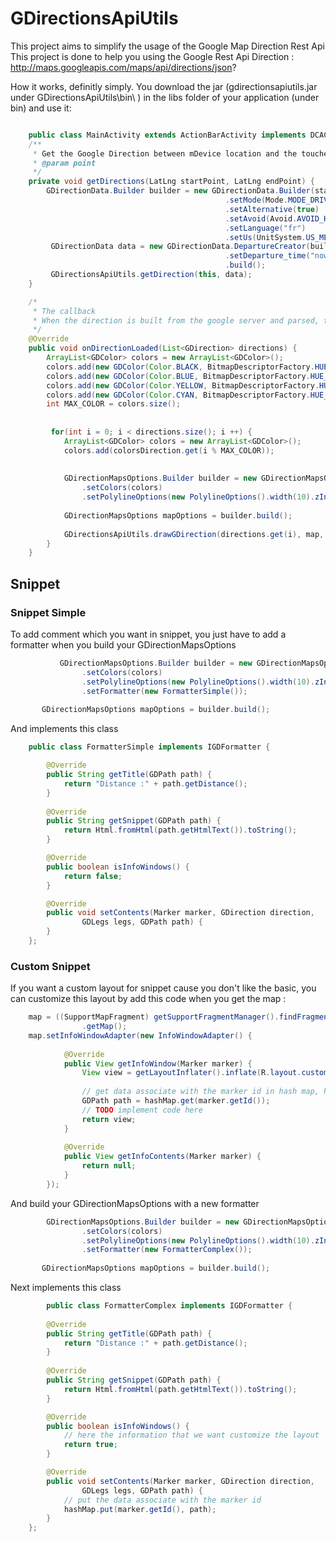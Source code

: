 GDirectionsApiUtils
===================

This project aims to simplify the usage of the Google Map Direction Rest Api
This project is done to help you using the Google Rest Api Direction : http://maps.googleapis.com/maps/api/directions/json?

How it works, definitly simply. You download the jar (gdirectionsapiutils.jar under GDirectionsApiUtils\bin\ ) in the libs folder of your application (under bin) and use it:
```JAVA

    public class MainActivity extends ActionBarActivity implements DCACallBack{
    /**
     * Get the Google Direction between mDevice location and the touched location using the Walk
     * @param point
     */
    private void getDirections(LatLng startPoint, LatLng endPoint) {
    	GDirectionData.Builder builder = new GDirectionData.Builder(startPoint, endPoint)
    	 										.setMode(Mode.MODE_DRIVING)
    	 										.setAlternative(true)
    	 										.setAvoid(Avoid.AVOID_HIGHWAYS)
    	 										.setLanguage("fr")
    	 										.setUs(UnitSystem.US_METRIC);
    	 GDirectionData data = new GDirectionData.DepartureCreator(builder)
    	 										.setDeparture_time("now")
    	 										.build();
    	 GDirectionsApiUtils.getDirection(this, data);
    }

    /*
     * The callback
     * When the direction is built from the google server and parsed, this method is called and give you the expected direction
     */
    @Override
    public void onDirectionLoaded(List<GDirection> directions) { 
        ArrayList<GDColor> colors = new ArrayList<GDColor>();
    	colors.add(new GDColor(Color.BLACK, BitmapDescriptorFactory.HUE_VIOLET));
    	colors.add(new GDColor(Color.BLUE, BitmapDescriptorFactory.HUE_AZURE));
    	colors.add(new GDColor(Color.YELLOW, BitmapDescriptorFactory.HUE_YELLOW));
    	colors.add(new GDColor(Color.CYAN, BitmapDescriptorFactory.HUE_CYAN));
    	int MAX_COLOR = colors.size();
    	
    	
         for(int i = 0; i < directions.size(); i ++) {
        	ArrayList<GDColor> colors = new ArrayList<GDColor>();
        	colors.add(colorsDirection.get(i % MAX_COLOR));
        	
        	
        	GDirectionMapsOptions.Builder builder = new GDirectionMapsOptions.Builder()
        		.setColors(colors)
        		.setPolylineOptions(new PolylineOptions().width(10).zIndex(5));
        	
        	GDirectionMapsOptions mapOptions = builder.build();
        	
        	GDirectionsApiUtils.drawGDirection(directions.get(i), map, mapOptions);
        }
    }
```

## Snippet

### Snippet Simple

To add comment which you want in snippet, you just have to add a formatter when you build your GDirectionMapsOptions
   	
```JAVA
	       GDirectionMapsOptions.Builder builder = new GDirectionMapsOptions.Builder()
        		.setColors(colors)
        		.setPolylineOptions(new PolylineOptions().width(10).zIndex(5))
        		.setFormatter(new FormatterSimple());
        	
       GDirectionMapsOptions mapOptions = builder.build();
```

And implements this class
	
```JAVA
	public class FormatterSimple implements IGDFormatter {

		@Override
		public String getTitle(GDPath path) {
			return "Distance :" + path.getDistance();
		}
		
		@Override
		public String getSnippet(GDPath path) {
			return Html.fromHtml(path.getHtmlText()).toString();
		}

		@Override
		public boolean isInfoWindows() {
			return false;
		}

		@Override
		public void setContents(Marker marker, GDirection direction,
				GDLegs legs, GDPath path) {
		}
	};
```


### Custom Snippet
	
If you want a custom layout for snippet cause you don't like the basic, you can customize this layout by add this code when you get the map :
	
```JAVA	
	map = ((SupportMapFragment) getSupportFragmentManager().findFragmentById(R.id.map))
		        .getMap();
	map.setInfoWindowAdapter(new InfoWindowAdapter() {
			
			@Override
			public View getInfoWindow(Marker marker) {
				View view = getLayoutInflater().inflate(R.layout.custom_view, null, false);
				
				// get data associate with the marker id in hash map, here a GDPath, see below
				GDPath path = hashMap.get(marker.getId());
				// TODO implement code here
				return view;
			}
			
			@Override
			public View getInfoContents(Marker marker) {
				return null;
			}
		});

```

And build your GDirectionMapsOptions with a new formatter 
	
```JAVA
        GDirectionMapsOptions.Builder builder = new GDirectionMapsOptions.Builder()
        		.setColors(colors)
        		.setPolylineOptions(new PolylineOptions().width(10).zIndex(5).color(Color.BLUE))
        		.setFormatter(new FormatterComplex());
        	
       GDirectionMapsOptions mapOptions = builder.build();
```

Next implements this class
	
```JAVA
        public class FormatterComplex implements IGDFormatter {
		
		@Override
		public String getTitle(GDPath path) {
			return "Distance :" + path.getDistance();
		}
		
		@Override
		public String getSnippet(GDPath path) {
			return Html.fromHtml(path.getHtmlText()).toString();
		}

		@Override
		public boolean isInfoWindows() {
			// here the information that we want customize the layout
			return true;
		}

		@Override
		public void setContents(Marker marker, GDirection direction,
				GDLegs legs, GDPath path) {
			// put the data associate with the marker id
			hashMap.put(marker.getId(), path);
		}
	};
```
